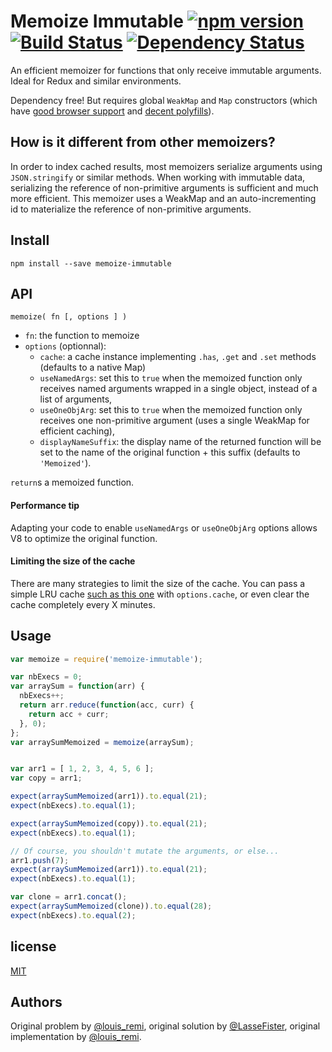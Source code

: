 # Memoize Immutable [![npm version](https://badge.fury.io/js/memoize-immutable.svg)](https://badge.fury.io/js/memoize-immutable) [![Build Status](https://travis-ci.org/louisremi/memoize-immutable.svg?branch=master)](https://travis-ci.org/louisremi/memoize-immutable) [![Dependency Status](https://david-dm.org/louisremi/memoize-immutable.svg)](https://david-dm.org/louisremi/memoize-immutable)

An efficient memoizer for functions that only receive immutable arguments. Ideal for Redux and similar environments.

Dependency free! But requires global `WeakMap` and `Map` constructors
(which have [good browser support](https://kangax.github.io/compat-table/es6/#test-Map)
and [decent polyfills](https://github.com/WebReflection/es6-collections)).

## How is it different from other memoizers?

In order to index cached results, most memoizers serialize arguments using `JSON.stringify` or similar methods.
When working with immutable data, serializing the reference of non-primitive arguments is sufficient and much more efficient.
This memoizer uses a WeakMap and an auto-incrementing id to materialize the reference of non-primitive arguments.

## Install

    npm install --save memoize-immutable

## API

    memoize( fn [, options ] )

- `fn`: the function to memoize
- `options` (optionnal):
  - `cache`: a cache instance implementing `.has`, `.get` and `.set` methods (defaults to a native Map)
  - `useNamedArgs`: set this to `true` when the memoized function only receives named arguments wrapped in a single object,
    instead of a list of arguments,
  - `useOneObjArg`: set this to `true` when the memoized function only receives one non-primitive argument
    (uses a single WeakMap for efficient caching),
  - `displayNameSuffix`: the display name of the returned function will be set to
    the name of the original function + this suffix (defaults to `'Memoized'`).

`return`s a memoized function.

#### Performance tip

Adapting your code to enable `useNamedArgs` or `useOneObjArg` options allows V8 to optimize the original function.

#### Limiting the size of the cache

There are many strategies to limit the size of the cache.
You can pass a simple LRU cache [such as this one](https://gist.github.com/louisremi/ed1f8357642be8ecc4a88a78e4fd9870) with `options.cache`,
or even clear the cache completely every X minutes.

## Usage

```javascript
var memoize = require('memoize-immutable');

var nbExecs = 0;
var arraySum = function(arr) {
  nbExecs++;
  return arr.reduce(function(acc, curr) {
    return acc + curr;
  }, 0);
};
var arraySumMemoized = memoize(arraySum);


var arr1 = [ 1, 2, 3, 4, 5, 6 ];
var copy = arr1;

expect(arraySumMemoized(arr1)).to.equal(21);
expect(nbExecs).to.equal(1);

expect(arraySumMemoized(copy)).to.equal(21);
expect(nbExecs).to.equal(1);

// Of course, you shouldn't mutate the arguments, or else...
arr1.push(7);
expect(arraySumMemoized(arr1)).to.equal(21);
expect(nbExecs).to.equal(1);

var clone = arr1.concat();
expect(arraySumMemoized(clone)).to.equal(28);
expect(nbExecs).to.equal(2);
```

## license

[MIT](http://louisremi.mit-license.org/)

## Authors

Original problem by [@louis_remi](https://twitter.com/louis_remi),
original solution by [@LasseFister](https://twitter.com/lassefister),
original implementation by [@louis_remi](https://twitter.com/louis_remi).
